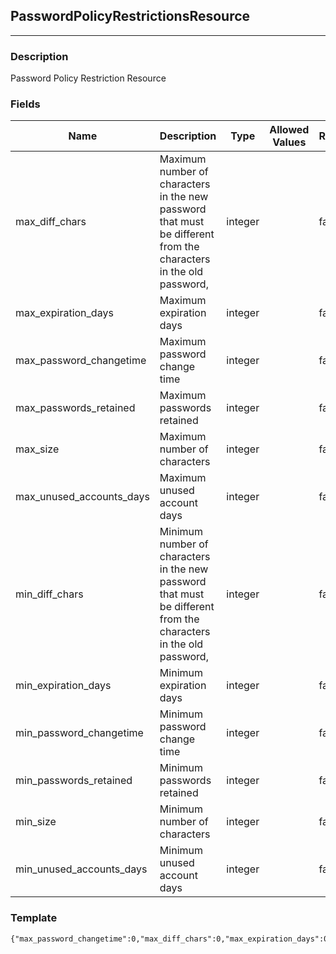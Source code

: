 ## PasswordPolicyRestrictionsResource
---
### Description
Password Policy Restriction Resource
### Fields
| Name | Description | Type | Allowed Values | Required |
| ---- | ----------- | ---- | -------------- | -------- |
| max_diff_chars | Maximum number of characters in the new password that must be different from the characters in the old password, | integer |  | false |
| max_expiration_days | Maximum expiration days | integer |  | false |
| max_password_changetime | Maximum password change time | integer |  | false |
| max_passwords_retained | Maximum passwords retained | integer |  | false |
| max_size | Maximum number of characters | integer |  | false |
| max_unused_accounts_days | Maximum unused account days | integer |  | false |
| min_diff_chars | Minimum number of characters in the new password that must be different from the characters in the old password, | integer |  | false |
| min_expiration_days | Minimum expiration days | integer |  | false |
| min_password_changetime | Minimum password change time | integer |  | false |
| min_passwords_retained | Minimum passwords retained | integer |  | false |
| min_size | Minimum number of characters | integer |  | false |
| min_unused_accounts_days | Minimum unused account days | integer |  | false |
### Template
```
{"max_password_changetime":0,"max_diff_chars":0,"max_expiration_days":0,"max_size":0,"max_passwords_retained":0,"max_unused_accounts_days":0,"min_password_changetime":0,"min_diff_chars":0,"min_expiration_days":0,"min_size":0,"min_passwords_retained":0,"min_unused_accounts_days":0}
```

